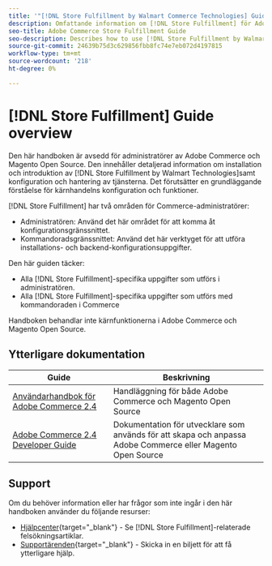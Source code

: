 ```yaml
---
title: '"[!DNL Store Fulfillment by Walmart Commerce Technologies] Guide overview"'
description: Omfattande information om [!DNL Store Fulfillment] för Adobe Commerce- och Magento Open Source-administratörer, inklusive installation och introduktion
seo-title: Adobe Commerce Store Fulfillment Guide
seo-description: Describes how to use [!DNL Store Fulfillment by Walmart Technologies] services with Adobe Commerce or Magento Open Source.
source-git-commit: 24639b75d3c629856fbb8fc74e7eb072d4197815
workflow-type: tm+mt
source-wordcount: '218'
ht-degree: 0%

---
```


# [!DNL Store Fulfillment] Guide overview

Den här handboken är avsedd för administratörer av Adobe Commerce och Magento Open Source. Den innehåller detaljerad information om installation och introduktion av [!DNL Store Fulfillment by Walmart Technologies]samt konfiguration och hantering av tjänsterna. Det förutsätter en grundläggande förståelse för kärnhandelns konfiguration och funktioner.

[!DNL Store Fulfillment] har två områden för Commerce-administratörer:

* Administratören: Använd det här området för att komma åt konfigurationsgränssnittet.
* Kommandoradsgränssnittet: Använd det här verktyget för att utföra installations- och backend-konfigurationsuppgifter.

Den här guiden täcker:

* Alla [!DNL Store Fulfillment]-specifika uppgifter som utförs i administratören.
* Alla [!DNL Store Fulfillment]-specifika uppgifter som utförs med kommandoraden i Commerce

Handboken behandlar inte kärnfunktionerna i Adobe Commerce och Magento Open Source.

## Ytterligare dokumentation

| Guide | Beskrivning |
|-----------------------------------------------------------------------|---------------------------------------------------------------------------------------------------|
| [Användarhandbok för Adobe Commerce 2.4](https://docs.magento.com/user-guide/) | Handläggning för både Adobe Commerce och Magento Open Source |
| [Adobe Commerce 2.4 Developer Guide](https://devdocs.magento.com/) | Dokumentation för utvecklare som används för att skapa och anpassa Adobe Commerce eller Magento Open Source |

## Support

Om du behöver information eller har frågor som inte ingår i den här handboken använder du följande resurser:

* [Hjälpcenter](https://support.magento.com/hc/en-us){target=&quot;_blank&quot;} - Se [!DNL Store Fulfillment]-relaterade felsökningsartiklar.
* [Supportärenden](https://support.magento.com/hc/en-us/articles/360000913794#submit-ticket){target=&quot;_blank&quot;} - Skicka in en biljett för att få ytterligare hjälp.
